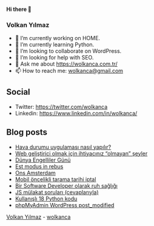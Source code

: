 #### Hi there 👋

### Volkan Yılmaz

- 🔭 I’m currently working on HOME.
- 🌱 I’m currently learning Python.
- 👯 I’m looking to collaborate on WordPress.
- 🤔 I’m looking for help with SEO.
- 💬 Ask me about https://wolkanca.com.tr/
- 📫 How to reach me: wolkanca@gmail.com

## Social
- Twitter: https://twitter.com/wolkanca
- Linkedin: https://www.linkedin.com/in/wolkanca/



## Blog posts
<!-- BLOG-POST-LIST:START -->
- [Hava durumu uygulaması nasıl yapılır?](https://wolkanca.com.tr/hava-durumu-uygulamasi-nasil-yapilir/)
- [Web geliştirici olmak için ihtiyacınız “olmayan” şeyler](https://wolkanca.com.tr/web-gelistirici-olmak-icin-ihtiyaciniz-olmayan-seyler/)
- [Dünya Engelliler Günü](https://wolkanca.com.tr/dunya-engelliler-gunu/)
- [Est modus in rebus](https://wolkanca.com.tr/est-modus-in-rebus/)
- [Ons Amsterdam](https://wolkanca.com.tr/ons-amsterdam/)
- [Mobil öncelikli tarama tarihi iptal](https://wolkanca.com.tr/mobil-oncelikli-tarama-tarihi-iptal/)
- [Bir Software Developer olarak ruh sağlığı](https://wolkanca.com.tr/bir-software-developer-olarak-ruh-sagligi/)
- [JS mülakat soruları &lpar;cevaplarıyla&rpar;](https://wolkanca.com.tr/js-mulakat-sorulari-cevaplariyla/)
- [Kullanışlı 18 Python kodu](https://wolkanca.com.tr/kullanisli-18-python-kodu/)
- [phpMyAdmin WordPress post_modified](https://wolkanca.com.tr/phpmyadmin-wordpress-post_modified/)
<!-- BLOG-POST-LIST:END -->


[Volkan Yılmaz](https://volkanyilmaz.com.tr/) - [wolkanca](https://wolkanca.com.tr/)
